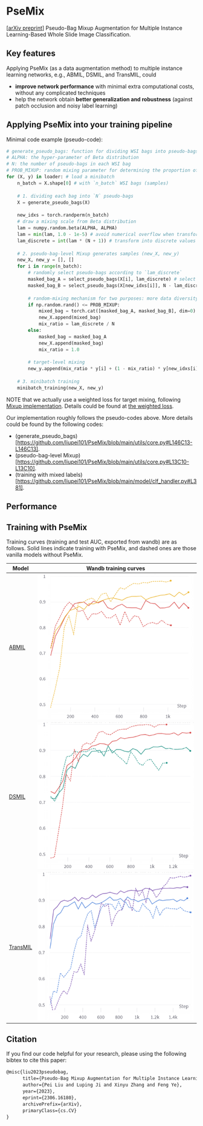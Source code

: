 # PseMix

[[arXiv preprint](https://arxiv.org/abs/2306.16180)] Pseudo-Bag Mixup Augmentation for Multiple Instance Learning-Based Whole Slide Image Classification. 

## Key features

Applying PseMix (as a data augmentation method) to multiple instance learning networks, e.g., ABMIL, DSMIL, and TransMIL, could 
- **improve network performance** with minimal extra computational costs, without any complicated techniques
- help the network obtain **better generalization and robustness** (against patch occlusion and noisy label learning)


## Applying PseMix into your training pipeline

Minimal code example (pseudo-code):
```python
# generate_pseudo_bags: function for dividing WSI bags into pseudo-bags
# ALPHA: the hyper-parameter of Beta distribution
# N: the number of pseudo-bags in each WSI bag
# PROB_MIXUP: random mixing parameter for determining the proportion of mixed bags. 
for (X, y) in loader: # load a minibatch 
    n_batch = X.shape[0] # with `n_batch` WSI bags (samples)

    # 1. dividing each bag into `N` pseudo-bags
    X = generate_pseudo_bags(X)

    new_idxs = torch.randperm(n_batch)
    # draw a mixing scale from Beta distribution
    lam = numpy.random.beta(ALPHA, ALPHA) 
    lam = min(lam, 1.0 - 1e-5) # avoid numerical overflow when transforming it into discrete ones
    lam_discrete = int(lam * (N + 1)) # transform into discrete values

    # 2. pseudo-bag-level Mixup generates samples (new_X, new_y)
    new_X, new_y = [], []
    for i in range(n_batch):
    	# randomly select pseudo-bags according to `lam_discrete`
        masked_bag_A = select_pseudo_bags(X[i], lam_discrete) # select `lam_discrete` pseudo-bags
        masked_bag_B = select_pseudo_bags(X[new_idxs[i]], N - lam_discrete) # select `n-lam_discrete` pseudo-bags

        # random-mixing mechanism for two purposes: more data diversity and efficient learning on mixed samples.
        if np.random.rand() <= PROB_MIXUP:
            mixed_bag = torch.cat([masked_bag_A, masked_bag_B], dim=0) # instance-axis concat
            new_X.append(mixed_bag)
            mix_ratio = lam_discrete / N
        else:
            masked_bag = masked_bag_A 
            new_X.append(masked_bag)
            mix_ratio = 1.0

        # target-level mixing
        new_y.append(mix_ratio * y[i] + (1 - mix_ratio) * y[new_idxs[i]]) 

    # 3. minibatch training
    minibatch_training(new_X, new_y)
```

NOTE that we actually use a weighted loss for target mixing, following [Mixup implementation](https://github.com/facebookresearch/mixup-cifar10). Details could be found at [the weighted loss](https://github.com/liupei101/PseMix/blob/main/model/clf_handler.py#L407).

Our implementation roughly follows the pseudo-codes above. More details could be found by the following codes:

- (generate_pseudo_bags)[https://github.com/liupei101/PseMix/blob/main/utils/core.py#L146C13-L146C13].
- (pseudo-bag-level Mixup)[https://github.com/liupei101/PseMix/blob/main/utils/core.py#L13C10-L13C10].
- (training with mixed labels)[https://github.com/liupei101/PseMix/blob/main/model/clf_handler.py#L381].


## Performance



## Training with PseMix

Training curves (training and test AUC, exported from wandb) are as follows. Solid lines indicate training with PseMix, and dashed ones are those vanilla models without PseMix.   

| Model                                                                  | Wandb training curves                                  |
|------------------------------------------------------------------------|--------------------------------------------------------|
| [ABMIL](https://proceedings.mlr.press/v80/ilse18a.html)                |![](docs/wandb-abmil-train.png)          |
| [DSMIL](https://openaccess.thecvf.com/content/CVPR2021/papers/Li_Dual-Stream_Multiple_Instance_Learning_Network_for_Whole_Slide_Image_Classification_CVPR_2021_paper.pdf)         | ![](docs/wandb-dsmil-train.png)   |
| [TransMIL](https://openreview.net/forum?id=LKUfuWxajHc)     |![](docs/wandb-transmil-train.png)        |

## Citation

If you find our code helpful for your research, please using the following bibtex to cite this paper:
```txt
@misc{liu2023pseudobag,
      title={Pseudo-Bag Mixup Augmentation for Multiple Instance Learning-Based Whole Slide Image Classification}, 
      author={Pei Liu and Luping Ji and Xinyu Zhang and Feng Ye},
      year={2023},
      eprint={2306.16180},
      archivePrefix={arXiv},
      primaryClass={cs.CV}
}
```
